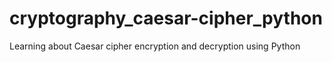 # cryptography_caesar-cipher_python
Learning about Caesar cipher encryption and decryption using Python
